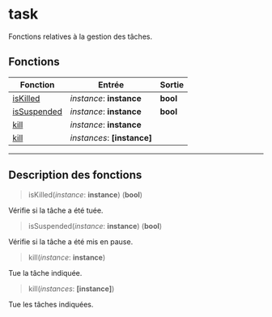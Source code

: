 # task

Fonctions relatives à la gestion des tâches.
## Fonctions
|Fonction|Entrée|Sortie|
|-|-|-|
|[isKilled](#func_0)|*instance*: **instance**|**bool**|
|[isSuspended](#func_1)|*instance*: **instance**|**bool**|
|[kill](#func_2)|*instance*: **instance**||
|[kill](#func_3)|*instances*: **[instance]**||


***
## Description des fonctions

<a id="func_0"></a>
> isKilled(*instance*: **instance**) (**bool**)

Vérifie si la tâche a été tuée.

<a id="func_1"></a>
> isSuspended(*instance*: **instance**) (**bool**)

Vérifie si la tâche a été mis en pause.

<a id="func_2"></a>
> kill(*instance*: **instance**)

Tue la tâche indiquée.

<a id="func_3"></a>
> kill(*instances*: **[instance]**)

Tue les tâches indiquées.

